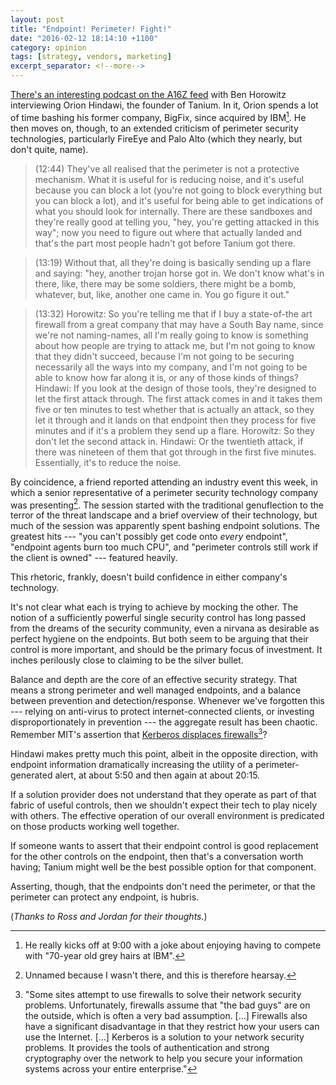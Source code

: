 ```yaml
---
layout: post
title: "Endpoint! Perimeter! Fight!"
date: "2016-02-12 18:14:10 +1100"
category: opinion
tags: [strategy, vendors, marketing]
excerpt_separator: <!--more-->
---
```


[There's an interesting podcast on the A16Z feed][podcast] with Ben Horowitz interviewing Orion Hindawi, the founder of Tanium. In it, Orion spends a lot of time bashing his former company, BigFix, since acquired by IBM<!--more-->[^1]. He then moves on, though, to an extended criticism of perimeter security technologies, particularly FireEye and Palo Alto (which they nearly, but don't quite, name). 

> (12:44) They've all realised that the perimeter is not a protective mechanism. What it is useful for is reducing noise, and it's useful because you can block a lot (you're not going to block everything but you can block a lot), and it's useful for being able to get indications of what you should look for internally. There are these sandboxes and they're really good at telling you, "hey, you're getting attacked in this way"; now you need to figure out where that actually landed and that's the part most people hadn't got before Tanium got there.

> (13:19) Without that, all they're doing is basically sending up a flare and saying: "hey, another trojan horse got in. We don't know what's in there, like, there may be some soldiers, there might be a bomb, whatever, but, like, another one came in. You go figure it out." 

> (13:32) Horowitz: So you're telling me that if I buy a state-of-the art firewall from a great company that may have a South Bay name, since we're not naming-names, all I'm really going to know is something about how people are trying to attack me, but I'm not going to know that they didn't succeed, because I'm not going to be securing necessarily all the ways into my company, and I'm not going to be able to know how far along it is, or any of those kinds of things? 
> Hindawi: If you look at the design of those tools, they're designed to let the first attack through. The first attack comes in and it takes them five or ten minutes to test whether that is actually an attack, so they let it through and it lands on that endpoint then they process for five minutes and if it's a problem they send up a flare. 
> Horowitz: So they don't let the second attack in.
> Hindawi: Or the twentieth attack, if there was nineteen of them that got through in the first five minutes. Essentially, it's to reduce the noise.

By coincidence, a friend reported attending an industry event this week, in which a senior representative of a perimeter security technology company was presenting[^2]. The session started with the traditional genuflection to the terror of the threat landscape and a brief overview of their technology, but much of the session was apparently spent bashing endpoint solutions. The greatest hits --- "you can't possibly get code onto *every* endpoint", "endpoint agents burn too much CPU", and "perimeter controls still work if the client is owned" --- featured heavily. 

This rhetoric, frankly, doesn't build confidence in either company's technology. 

It's not clear what each is trying to achieve by mocking the other.  The notion of a sufficiently powerful single security control has long passed from the dreams of the security community, even a nirvana as desirable as perfect hygiene on the endpoints.  But both seem to be arguing that their control is more important, and should be the primary focus of investment. It inches perilously close to claiming to be the silver bullet. 

Balance and depth are the core of an effective security strategy. That means a strong perimeter and well managed endpoints, and a balance between prevention and detection/response.  Whenever we've forgotten this --- relying on anti-virus to protect internet-connected clients, or investing disproportionately in prevention --- the aggregate result has been chaotic. Remember MIT's assertion that [Kerberos displaces firewalls][mit][^mit]?

Hindawi makes pretty much this point, albeit in the opposite direction, with endpoint information dramatically increasing the utility of a perimeter-generated alert, at about 5:50 and then again at about 20:15.

If a solution provider does not understand that they operate as part of that fabric of useful controls, then we shouldn't expect their tech to play nicely with others. The effective operation of our overall environment is predicated on those products working well together. 

If someone wants to assert that their endpoint control is good replacement for the other controls on the endpoint, then that's a conversation worth having; Tanium might well be the best possible option for that component. 

Asserting, though, that the endpoints don't need the perimeter, or that the perimeter can protect any endpoint, is hubris. 

(*Thanks to Ross and Jordan for their thoughts.*)

[^1]: He really kicks off at 9:00 with a joke about enjoying having to compete with "70-year old grey hairs at IBM".
[^2]: Unnamed because I wasn't there, and this is therefore hearsay.
[^3]: Admittedly, probably apocryphal.
[^mit]: "Some sites attempt to use firewalls to solve their network security problems. Unfortunately, firewalls assume that "the bad guys" are on the outside, which is often a very bad assumption. [...] Firewalls also have a significant disadvantage in that they restrict how your users can use the Internet. [...] Kerberos is a solution to your network security problems. It provides the tools of authentication and strong cryptography over the network to help you secure your information systems across your entire enterprise."

[podcast]: http://a16z.com/2016/01/20/a16z-podcast-the-fundamentals-of-security-and-the-story-of-taniums-growth/
[mit]: http://web.mit.edu/kerberos/www/
